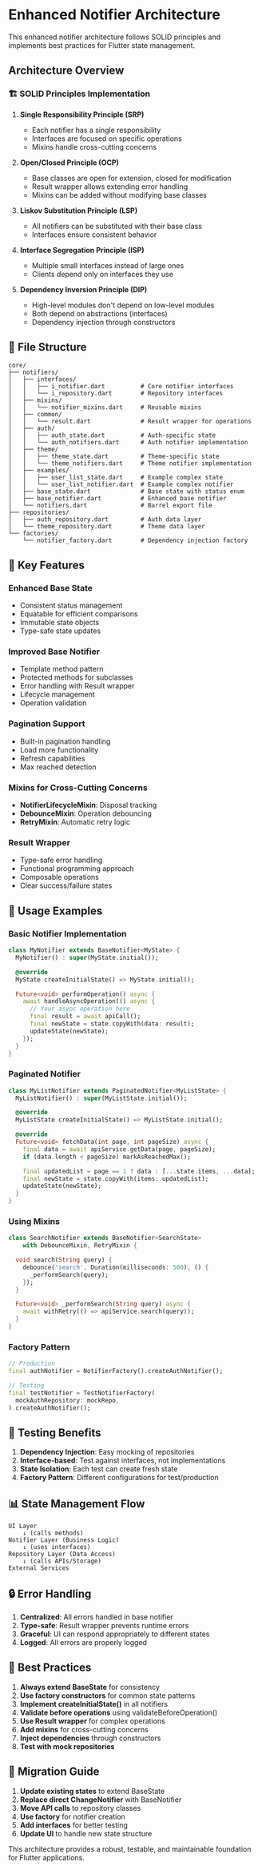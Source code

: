 # Enhanced Notifier Architecture

This enhanced notifier architecture follows SOLID principles and implements best practices for Flutter state management.

## Architecture Overview

### 🏗️ SOLID Principles Implementation

1. **Single Responsibility Principle (SRP)**

   - Each notifier has a single responsibility
   - Interfaces are focused on specific operations
   - Mixins handle cross-cutting concerns

2. **Open/Closed Principle (OCP)**

   - Base classes are open for extension, closed for modification
   - Result wrapper allows extending error handling
   - Mixins can be added without modifying base classes

3. **Liskov Substitution Principle (LSP)**

   - All notifiers can be substituted with their base class
   - Interfaces ensure consistent behavior

4. **Interface Segregation Principle (ISP)**

   - Multiple small interfaces instead of large ones
   - Clients depend only on interfaces they use

5. **Dependency Inversion Principle (DIP)**
   - High-level modules don't depend on low-level modules
   - Both depend on abstractions (interfaces)
   - Dependency injection through constructors

## 📁 File Structure

```
core/
├── notifiers/
│   ├── interfaces/
│   │   ├── i_notifier.dart          # Core notifier interfaces
│   │   └── i_repository.dart        # Repository interfaces
│   ├── mixins/
│   │   └── notifier_mixins.dart     # Reusable mixins
│   ├── common/
│   │   └── result.dart              # Result wrapper for operations
│   ├── auth/
│   │   ├── auth_state.dart          # Auth-specific state
│   │   └── auth_notifiers.dart      # Auth notifier implementation
│   ├── theme/
│   │   ├── theme_state.dart         # Theme-specific state
│   │   └── theme_notifiers.dart     # Theme notifier implementation
│   ├── examples/
│   │   ├── user_list_state.dart     # Example complex state
│   │   └── user_list_notifier.dart  # Example complex notifier
│   ├── base_state.dart              # Base state with status enum
│   ├── base_notifier.dart           # Enhanced base notifier
│   └── notifiers.dart               # Barrel export file
├── repositories/
│   ├── auth_repository.dart         # Auth data layer
│   └── theme_repository.dart        # Theme data layer
└── factories/
    └── notifier_factory.dart        # Dependency injection factory
```

## 🚀 Key Features

### Enhanced Base State

- Consistent status management
- Equatable for efficient comparisons
- Immutable state objects
- Type-safe state updates

### Improved Base Notifier

- Template method pattern
- Protected methods for subclasses
- Error handling with Result wrapper
- Lifecycle management
- Operation validation

### Pagination Support

- Built-in pagination handling
- Load more functionality
- Refresh capabilities
- Max reached detection

### Mixins for Cross-Cutting Concerns

- **NotifierLifecycleMixin**: Disposal tracking
- **DebounceMixin**: Operation debouncing
- **RetryMixin**: Automatic retry logic

### Result Wrapper

- Type-safe error handling
- Functional programming approach
- Composable operations
- Clear success/failure states

## 📝 Usage Examples

### Basic Notifier Implementation

```dart
class MyNotifier extends BaseNotifier<MyState> {
  MyNotifier() : super(MyState.initial());

  @override
  MyState createInitialState() => MyState.initial();

  Future<void> performOperation() async {
    await handleAsyncOperation(() async {
      // Your async operation here
      final result = await apiCall();
      final newState = state.copyWith(data: result);
      updateState(newState);
    });
  }
}
```

### Paginated Notifier

```dart
class MyListNotifier extends PaginatedNotifier<MyListState> {
  MyListNotifier() : super(MyListState.initial());

  @override
  MyListState createInitialState() => MyListState.initial();

  @override
  Future<void> fetchData(int page, int pageSize) async {
    final data = await apiService.getData(page, pageSize);
    if (data.length < pageSize) markAsReachedMax();

    final updatedList = page == 1 ? data : [...state.items, ...data];
    final newState = state.copyWith(items: updatedList);
    updateState(newState);
  }
}
```

### Using Mixins

```dart
class SearchNotifier extends BaseNotifier<SearchState>
    with DebounceMixin, RetryMixin {

  void search(String query) {
    debounce('search', Duration(milliseconds: 500), () {
      _performSearch(query);
    });
  }

  Future<void> _performSearch(String query) async {
    await withRetry(() => apiService.search(query));
  }
}
```

### Factory Pattern

```dart
// Production
final authNotifier = NotifierFactory().createAuthNotifier();

// Testing
final testNotifier = TestNotifierFactory(
  mockAuthRepository: mockRepo,
).createAuthNotifier();
```

## 🧪 Testing Benefits

1. **Dependency Injection**: Easy mocking of repositories
2. **Interface-based**: Test against interfaces, not implementations
3. **State Isolation**: Each test can create fresh state
4. **Factory Pattern**: Different configurations for test/production

## 📊 State Management Flow

```
UI Layer
    ↓ (calls methods)
Notifier Layer (Business Logic)
    ↓ (uses interfaces)
Repository Layer (Data Access)
    ↓ (calls APIs/Storage)
External Services
```

## 🔒 Error Handling

1. **Centralized**: All errors handled in base notifier
2. **Type-safe**: Result wrapper prevents runtime errors
3. **Graceful**: UI can respond appropriately to different states
4. **Logged**: All errors are properly logged

## 🎯 Best Practices

1. **Always extend BaseState** for consistency
2. **Use factory constructors** for common state patterns
3. **Implement createInitialState()** in all notifiers
4. **Validate before operations** using validateBeforeOperation()
5. **Use Result wrapper** for complex operations
6. **Add mixins** for cross-cutting concerns
7. **Inject dependencies** through constructors
8. **Test with mock repositories**

## 🚀 Migration Guide

1. **Update existing states** to extend BaseState
2. **Replace direct ChangeNotifier** with BaseNotifier
3. **Move API calls** to repository classes
4. **Use factory** for notifier creation
5. **Add interfaces** for better testing
6. **Update UI** to handle new state structure

This architecture provides a robust, testable, and maintainable foundation for Flutter applications.
